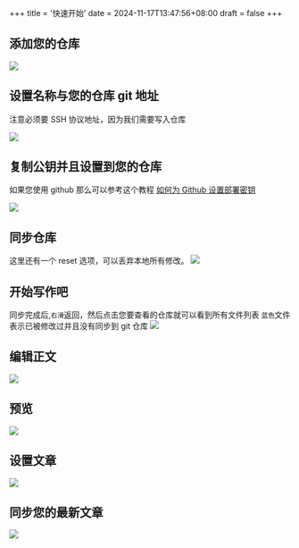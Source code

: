 +++
title = '快速开始'
date = 2024-11-17T13:47:56+08:00
draft = false
+++

## 添加您的仓库

![](images/quick-start/1.PNG)

## 设置名称与您的仓库 git 地址

注意必须要 SSH 协议地址，因为我们需要写入仓库

![](images/quick-start/2.PNG)

## 复制公钥并且设置到您的仓库

如果您使用 github 那么可以参考这个教程 [如何为 Github 设置部署密钥](/posts/how-to-set-up-a-deploy-key-for-github/)

![](images/quick-start/3.PNG)

## 同步仓库

这里还有一个 reset 选项，可以丢弃本地所有修改。
![](images/quick-start/4.PNG)

## 开始写作吧

同步完成后,`右滑`返回，然后点击您要查看的仓库就可以看到所有文件列表
`蓝色`文件表示已被修改过并且没有同步到 git 仓库
![](images/quick-start/5.PNG)

## 编辑正文

![](images/quick-start/6.PNG)

## 预览

![](images/quick-start/7.jpg)

## 设置文章

![](images/quick-start/8.PNG)

## 同步您的最新文章

![](images/quick-start/9.PNG)
